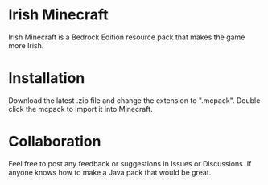 # Irish Minecraft

Irish Minecraft is a Bedrock Edition resource pack that makes the game more Irish.

# Installation

Download the latest .zip file  and change the extension to ".mcpack".
Double click the mcpack to import it into Minecraft.

# Collaboration

Feel free to post any feedback or suggestions in Issues or Discussions. If anyone knows how to make a Java pack that would be great.
